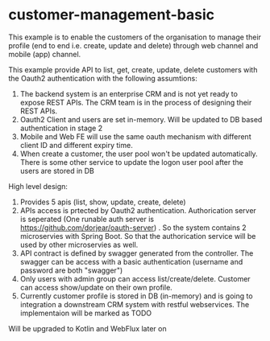 # customer-management-basic
This example is to enable the customers of the organisation to manage their profile (end to end i.e. create, update and delete) through web channel and mobile (app) channel. 

This example provide API to list, get, create, update, delete customers with the Oauth2 authentication with the following assumtions:
1. The backend system is an enterprise CRM and is not yet ready to expose REST APIs. The CRM team is in the process of designing their REST APIs. 
2. Oauth2 Client and users are set in-memory. Will be updated to DB based authentication in stage 2
3. Mobile and Web FE will use the same oauth mechanism with different client ID and different expiry time. 
4. When create a customer, the user pool won't be updated automatically. There is some other service to update the logon user pool after the users are stored in DB

High level design: 
1. Provides 5 apis (list, show, update, create, delete)
2. APIs access is prtected by Oauth2 authentication. Authorication server is seperated (One runable auth server is https://github.com/dorjear/oauth-server) . So the system contains 2 microservies with Spring Boot. So that the authorication service will be used by other microservies as well. 
3. API contract is defined by swagger generated from the controller. The swagger can be access with a basic authentication (username and password are both "swagger")
4. Only users with admin group can access list/create/delete. Customer can access show/update on their own profile. 
5. Currently customer profile is stored in DB (in-memory) and is going to integration a downstream CRM system with restful webservices. The implementaion will be marked as TODO

Will be upgraded to Kotlin and WebFlux later on

